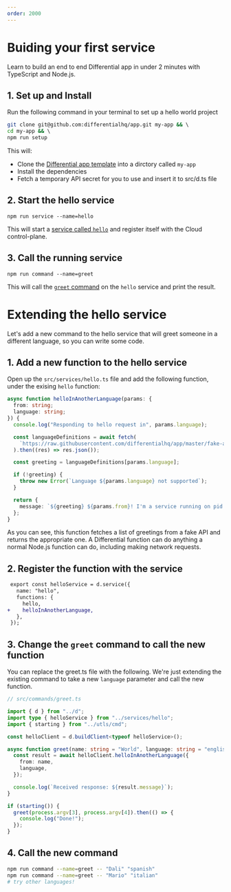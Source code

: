 ```yaml
---
order: 2000
---
```


# Buiding your first service

Learn to build an end to end Differential app in under 2 minutes with TypeScript and Node.js.

## 1. Set up and Install

Run the following command in your terminal to set up a hello world project

```bash
git clone git@github.com:differentialhq/app.git my-app && \ 
cd my-app && \ 
npm run setup
```

This will:
  - Clone the [Differential app template](https://github.com/differentialhq/app) into a dirctory called `my-app`
  - Install the dependencies
  - Fetch a temporary API secret for you to use and insert it to src/d.ts file

## 2. Start the hello service

```
npm run service --name=hello
```

This will start a [service called `hello`](https://github.com/differentialhq/app/blob/master/src/services/hello.ts) and register itself with the Cloud control-plane.

## 3. Call the running service

```
npm run command --name=greet
```

This will call the [`greet` command](https://github.com/differentialhq/app/blob/master/src/commands/greet.ts) on the `hello` service and print the result.

# Extending the hello service

Let's add a new command to the hello service that will greet someone in a different language, so you can write some code.

## 1. Add a new function to the hello service

Open up the `src/services/hello.ts` file and add the following function, under the exising `hello` function:

```typescript
async function helloInAnotherLanguage(params: {
  from: string;
  language: string;
}) {
  console.log("Responding to hello request in", params.language);

  const languageDefinitions = await fetch(
    `https://raw.githubusercontent.com/differentialhq/app/master/fake-api/hello.json`
  ).then((res) => res.json());

  const greeting = languageDefinitions[params.language];

  if (!greeting) {
    throw new Error(`Language ${params.language} not supported`);
  }

  return {
    message: `${greeting} ${params.from}! I'm a service running on pid ${process.pid}!`,
  };
}
```

As you can see, this function fetches a list of greetings from a fake API and returns the appropriate one. A Differential function can do anything a normal Node.js function can do, including making network requests.

## 2. Register the function with the service

```diff
 export const helloService = d.service({
   name: "hello",
   functions: {
     hello,
+    helloInAnotherLanguage,
   },
 });
```

## 3. Change the `greet` command to call the new function

You can replace the greet.ts file with the following. We're just extending the existing command to take a new `language` parameter and call the new function.

```typescript
// src/commands/greet.ts

import { d } from "../d";
import type { helloService } from "../services/hello";
import { starting } from "../utls/cmd";

const helloClient = d.buildClient<typeof helloService>();

async function greet(name: string = "World", language: string = "english") {
  const result = await helloClient.helloInAnotherLanguage({
    from: name,
    language,
  });

  console.log(`Received response: ${result.message}`);
}

if (starting()) {
  greet(process.argv[3], process.argv[4]).then(() => {
    console.log("Done!");
  });
}
```

## 4. Call the new command

```bash
npm run command --name=greet -- "Dali" "spanish"
npm run command --name=greet -- "Mario" "italian"
# try other languages!
```